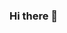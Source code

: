 ### Hi there 👋

<!--
**GaurCodeLab/GaurCodeLab** is a ✨ _special_ ✨ repository because its `README.md` (this file) appears on your GitHub profile.

Here are some ideas to get you started:

- 🔭 I’m currently working on grocery shopping application
- 🌱 I’m currently learning Flutter framework for frontend and firebase for backend
- 👯 I’m looking to collaborate on ...
- 🤔 I’m looking for help with ...
- 💬 Ask me about ...
- 📫 How to reach me: gaurcodelab@gmail.com
- 😄 Pronouns: He/Him
- ⚡ Fun fact: ...
-->

